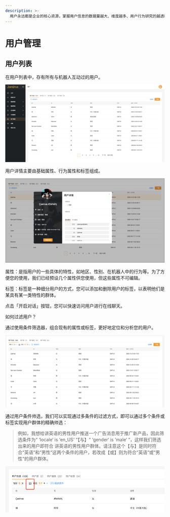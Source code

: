 ```yaml
---
description: >-
  用户永远都是企业的核心资源，掌握用户信息的数据量越大、维度越多、用户行为研究的越透彻，对您的业务发展帮助越大。因此「用户」功能模块作为您最核心的资产，用于帮您管理所有用户
---
```


# 用户管理

## 用户列表

在用户列表中，存有所有与机器人互动过的用户。

![&#x793A;&#x4F8B;](../.gitbook/assets/image%20%28217%29.png)

用户详情主要由基础属性、行为属性和标签组成。

![&#x793A;&#x4F8B;](../.gitbook/assets/image%20%28233%29.png)

属性：是指用户的一些具体的特性，如地区、性别、在机器人中的行为等。为了方便您的使用，我们已经预设几个属性供您使用，但这些属性不可编辑。

标签：标签是一种细分用户的方式，您可以添加和删除用户的标签，以表明他们是某具有某一类特性的群体。

点击「开启对话」按钮，您可以快速访问用户进行在线聊天。 

如何过滤用户？

通过使用条件筛选器，组合现有的属性或标签，更好地定位和分析您的用户。

![](../.gitbook/assets/image%20%28188%29.png)



通过用户条件帅选，我们可以实现通过多条件的过滤方式，即可以通过多个条件或标签实现用户群体的精确帅选：

> 例如，我想给讲英语的男性用户推送一个广告消息用于推广新产品，因此筛选条件为“ ‘locale‘ is ‘en\_US‘ “【与】“ ‘gender‘ is ‘male‘ “，这样我们筛选出来的用户即符合 讲英语的男性用户群体。请注意这个【与】是同时符合“英语“和“男性“这两个条件的用户，若改成【或】则为符合“英语“或“男性“的用户群体。

![&#x6761;&#x4EF6;&#x5173;&#x7CFB;](../.gitbook/assets/image%20%28195%29.png)

## 



